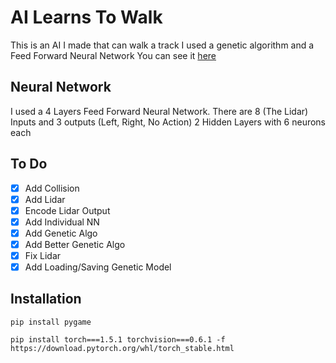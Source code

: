 # AI Learns To Walk
This is an AI I made that can walk a track
I used a genetic algorithm and a Feed Forward
Neural Network
You can see it [here](https://www.youtube.com/)

## Neural Network
I used a 4 Layers Feed Forward Neural Network.
There are 8 (The Lidar) Inputs and 3 outputs (Left, Right, No Action)
2 Hidden Layers with 6 neurons each

## To Do
- [X] Add Collision
- [X] Add Lidar
- [X] Encode Lidar Output
- [X] Add Individual NN
- [X] Add Genetic Algo
- [X] Add Better Genetic Algo
- [X] Fix Lidar
- [X] Add Loading/Saving Genetic Model

## Installation
`pip install pygame`

`pip install torch===1.5.1 torchvision===0.6.1 -f https://download.pytorch.org/whl/torch_stable.html`